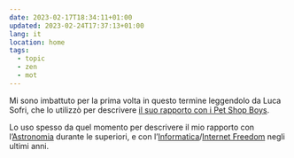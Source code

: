 ```yaml
---
date: 2023-02-17T18:34:11+01:00
updated: 2023-02-24T17:37:13+01:00
lang: it
location: home
tags:
  - topic
  - zen
  - mot
---
```

Mi sono imbattuto per la prima volta in questo termine leggendolo da Luca Sofri, che lo utilizzò per descrivere [il suo rapporto con i Pet Shop Boys](https://hyp.is/_DglLK7qEe2RhAOk02ADIg/www.ilpost.it/pet-shop-boys-opera 'la frase in cui Luca Sofri ha utilizzato l’aggettivo “onanistico”, in “Due notti all’Opera').

Lo uso spesso da quel momento per descrivere il mio rapporto con l’[Astronomia](Astronomia) durante le superiori, e con l’[Informatica](Informatica)/[Internet Freedom](Internet%20Freedom.md) negli ultimi anni.
